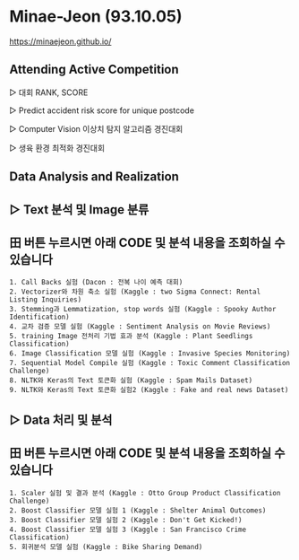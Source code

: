 # Minae-Jeon (93.10.05)

https://minaejeon.github.io/

 Attending Active Competition
-

  ▷ 대회 RANK, SCORE
  
  ▷ Predict accident risk score for unique postcode
  
  ▷ Computer Vision 이상치 탐지 알고리즘 경진대회
  
  ▷ 생육 환경 최적화 경진대회


 Data Analysis and Realization 
-

  ▷ Text 분석 및 Image 분류
  -
  田 버튼 누르시면 아래 CODE 및 분석 내용을 조회하실 수 있습니다
  -
    1. Call Backs 실험 (Dacon : 전복 나이 예측 대회)
    2. Vectorizer와 차원 축소 실험 (Kaggle : two Sigma Connect: Rental Listing Inquiries)
    3. Stemming과 Lemmatization, stop words 실험 (Kaggle : Spooky Author Identification)
    4. 교차 검증 모델 실험 (Kaggle : Sentiment Analysis on Movie Reviews)
    5. training Image 전처리 기법 효과 분석 (Kaggle : Plant Seedlings Classification)
    6. Image Classification 모델 실험 (Kaggle : Invasive Species Monitoring)
    7. Sequential Model Compile 실험 (Kaggle : Toxic Comment Classification Challenge)
    8. NLTK와 Keras의 Text 토큰화 실험 (Kaggle : Spam Mails Dataset)
    9. NLTK와 Keras의 Text 토큰화 실험2 (Kaggle : Fake and real news Dataset)
  
  ▷ Data 처리 및 분석
  -
  田 버튼 누르시면 아래 CODE 및 분석 내용을 조회하실 수 있습니다
  -
    1. Scaler 실험 및 결과 분석 (Kaggle : Otto Group Product Classification Challenge)
    2. Boost Classifier 모델 실험 1 (Kaggle : Shelter Animal Outcomes)
    3. Boost Classifier 모델 실험 2 (Kaggle : Don't Get Kicked!)
    4. Boost Classifier 모델 실험 3 (Kaggle : San Francisco Crime Classification)
    5. 회귀분석 모델 실험 (Kaggle : Bike Sharing Demand)
